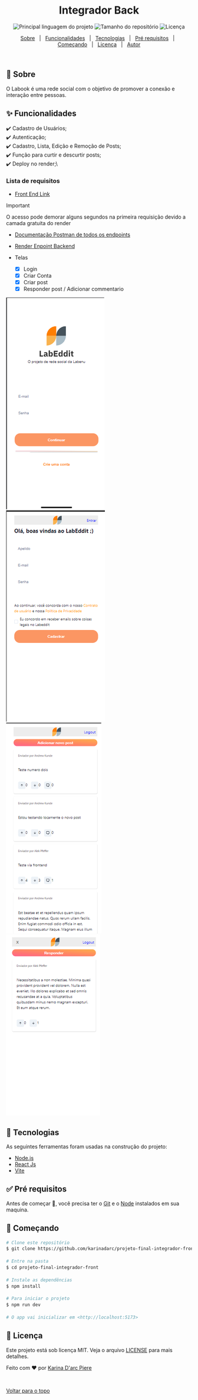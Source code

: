 <h1 align="center">Integrador Back</h1>

<p align="center">
  <img alt="Principal linguagem do projeto" src="https://img.shields.io/github/languages/top/karinadarc/projeto-final-integrador-front">

  <img alt="Tamanho do repositório" src="https://img.shields.io/github/repo-size/karinadarc/projeto-final-integrador-front">

  <img alt="Licença" src="https://img.shields.io/github/license/karinadarc/projeto-final-integrador-front">

</p>

<p align="center">
  <a href="#dart-sobre">Sobre</a> &#xa0; | &#xa0;
  <a href="#sparkles-funcionalidades">Funcionalidades</a> &#xa0; | &#xa0;
  <a href="#rocket-tecnologias">Tecnologias</a> &#xa0; | &#xa0;
  <a href="#white_check_mark-pré-requisitos">Pré requisitos</a> &#xa0; | &#xa0;
  <a href="#checkered_flag-começando">Começando</a> &#xa0; | &#xa0;
  <a href="#memo-licença">Licença</a> &#xa0; | &#xa0;
  <a href="https://github.com/karinadarc" target="_blank">Autor</a>
</p>

<br>

## :dart: Sobre

O Labook é uma rede social com o objetivo de promover a conexão e interação entre pessoas.

## :sparkles: Funcionalidades

:heavy_check_mark: Cadastro de Usuários;\
:heavy_check_mark: Autenticação;\
:heavy_check_mark: Cadastro, Lista, Edição e Remoção de Posts;\
:heavy_check_mark: Função para curtir e descurtir posts;\
:heavy_check_mark: Deploy no render;\

### Lista de requisitos

- [Front End Link](https://projeto-final-integrador-front.onrender.com)

> [!IMPORTANT]
> O acesso pode demorar alguns segundos na primeira requisição devido a camada gratuita do render

- [Documentação Postman de todos os endpoints](https://documenter.getpostman.com/view/28315573/2sA35HXgjA)
- [Render Enpoint Backend](https://integrador-back-uk8c.onrender.com)

- Telas

  - [x] Login
  - [x] Criar Conta
  - [x] Criar post
  - [x] Responder post / Adicionar commentario

![Tela login](./docs/tela_login.png)
![Tela cadastro](./docs/tela_cadastro.png)
![Tela home](./docs/tela_home.png)
![Tela comentarios](./docs/tela_comentarios.png)

## :rocket: Tecnologias

As seguintes ferramentas foram usadas na construção do projeto:

- [Node.js](https://nodejs.org/en/)
- [React Js](https://react.dev/)
- [Vite](https://vitejs.dev/)

## :white_check_mark: Pré requisitos

Antes de começar :checkered_flag:, você precisa ter o [Git](https://git-scm.com) e o [Node](https://nodejs.org/en/) instalados em sua maquina.

## :checkered_flag: Começando

```bash
# Clone este repositório
$ git clone https://github.com/karinadarc/projeto-final-integrador-front

# Entre na pasta
$ cd projeto-final-integrador-front

# Instale as dependências
$ npm install

# Para iniciar o projeto
$ npm run dev

# O app vai inicializar em <http://localhost:5173>
```

## :memo: Licença

Este projeto está sob licença MIT. Veja o arquivo [LICENSE](LICENSE.md) para mais detalhes.

Feito com :heart: por <a href="https://github.com/karinadarc" target="_blank">Karina D&#39;arc Piere</a>

&#xa0;

<a href="#top">Voltar para o topo</a>
